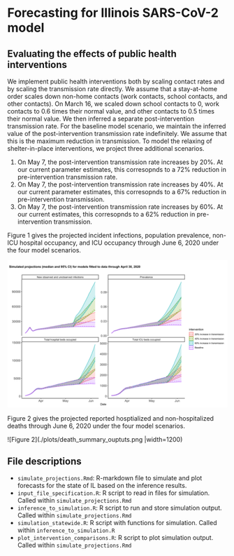# Forecasting for Illinois SARS-CoV-2 model

## Evaluating the effects of public health interventions
We implement public health interventions both by scaling contact rates and by scaling the transmission rate directly.
We assume that a stay-at-home order scales down non-home contacts (work contacts, school contacts, and other contacts). 
On March 16, we scaled down school contacts to 0, work contacts to 0.6 times their normal value, and other contacts to 0.5 times their normal value. 
We then inferred a separate post-intervention transmission rate.
For the baseline model scenario, we maintain the inferred value of the post-intervention transmission rate indefinitely. We assume that this is the maximum reduction in transmission. 
To model the relaxing of shelter-in-place interventions, we project three additional scenarios.
1. On May 7, the post-intervention transmission rate increases by 20%. At our current parameter estimates, this corresopnds to a 72% reduction in pre-intervention transmission rate.
2. On May 7, the post-intervention transmission rate increases by 40%. At our current parameter estimates, this corresopnds to a 67% reduction in pre-intervention transmission.
3. On May 7, the post-intervention transmission rate increases by 60%. At our current estimates, this corresopnds to a 62% reduction in pre-intervention transmission.

Figure 1 gives the projected incident infections, population prevalence, non-ICU hospital occupancy, and ICU occupancy through June 6, 2020 under the four model scenarios. 

![Figure 1](./plots/summary_outputs.png)

Figure 2 gives the projected reported hosptialized and non-hospitalized deaths through June 6, 2020 under the four model scenarios. 

![Figure 2](./plots/death_summary_ouptuts.png |width=1200) 


## File descriptions

* `simulate_projections.Rmd`: R-markdown file to simulate and plot forecasts for the state of IL based on the inference results.
* `input_file_specification.R`: R script to read in files for simulation. Called within `simulate_projections.Rmd`
* `inference_to_simulation.R`: R script to run and store simulation output. Called within `simulate_projections.Rmd`
* `simulation_statewide.R`: R script with functions for simulation. Called within `inference_to_simulation.R`
* `plot_intervention_comparisons.R`: R script to plot simulation output. Called within `simulate_projections.Rmd`
